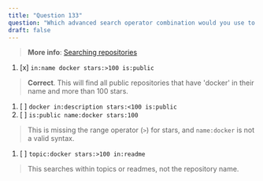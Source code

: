 ```yaml
---
title: "Question 133"  
question: "Which advanced search operator combination would you use to find public repositories with more than 100 stars that mention 'docker' in their name?"  
draft: false  
---
```


> **More info**: [Searching repositories](https://docs.github.com/en/search-github/searching-on-github/searching-for-repositories)

1. [x] `in:name docker stars:>100 is:public`  
  > **Correct**. This will find all public repositories that have 'docker' in their name and more than 100 stars.  
1. [ ] `docker in:description stars:<100 is:public`  
1. [ ] `is:public name:docker stars:100`  
  > This is missing the range operator (`>`) for stars, and `name:docker` is not a valid syntax.  
1. [ ] `topic:docker stars:>100 in:readme`  
  > This searches within topics or readmes, not the repository name.  
